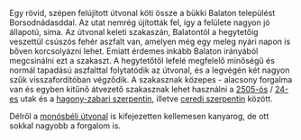 Egy rövid, szépen felújított útvonal köti össze a bükki Balaton települést Borsodnádasddal. Az utat nemrég újították fel, így a felülete nagyon jó állapotú, sima. Az útvonal keleti szakaszán, Balatontól a hegytetőig veszettül csúszós fehér aszfalt van, amelyen még egy meleg nyári napon is bőven korcsolyázni lehet. Emiatt érdemes inkább Balaton irányából megcsinálni ezt a szakaszt. A hegytetőtől lefelé megfelelő minőségű és normál tapadású aszfalttal folytatódik az útvonal, és a legvégén két nagyon szűk visszafordítóban végződik. A szakasznak közepes - alacsony forgalma van és egyben kitűnő átvezető szakasznak lehet használni a [2505-ös](#2505) / [24-es](#24Sirok) utak és a [hagony-zabari szerpentin](#HagonyZabar), illetve [ceredi szerpentin](#Cered) között.

Délről a [monósbéli útvonal](#Monosbel) is kifejezetten kellemesen kanyarog, de ott sokkal nagyobb a forgalom is.
